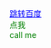 
<html>
    <head>
	    <meta charset="utf-8">
	    <title>第一个网页</title>
    </head>
	<style>
		 a#linkToBaidu:hover{
		 color:red;}
		 #linkToBaidu{
		 color:blue;}
		 .settingColor{
		 color:green;}
    </style>
	<body>
	    <a href="http://www.baidu.com" id="linkToBaidu">跳转百度</a>
		<div class="settingColor">点我</div>
		<div class="settingColor">call me</div>
	</body>
</html>

